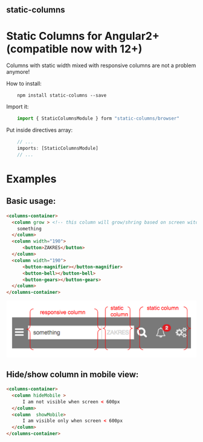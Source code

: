 ## static-columns

# Static Columns for Angular2+ (compatible now with 12+)

Columns with static width mixed with responsive columns are 
not a problem anymore!

How to install:
```
    npm install static-columns --save
```


Import it:
```ts
    import { StaticColumnsModule } form "static-columns/browser"
```

Put inside directives array:
```ts
    // ...
    imports: [StaticColumnsModule]
    // ...
```

# Examples
	
 ## Basic usage:
```html
<columns-container>
  <column grow > <!-- this column will grow/shring based on screen witdh -->
    something
  </column>
  <column width="190">                        
      <button>ZAKRES</button>
  </column>
  <column width="190">                        
      <button-magnifier></button-magnifier>
      <button-bell></button-bell>
      <button-gears></button-gears>
  </column>
</columns-container>
```

![Modules marked](screen.png)


## Hide/show column in mobile view:
```html
<columns-container>
  <column hideMobile >
      I am not visible when screen < 600px
  </column>
  <column  showMobile>                        
      I am visible only when screen < 600px
  </column>
</columns-container>
```

